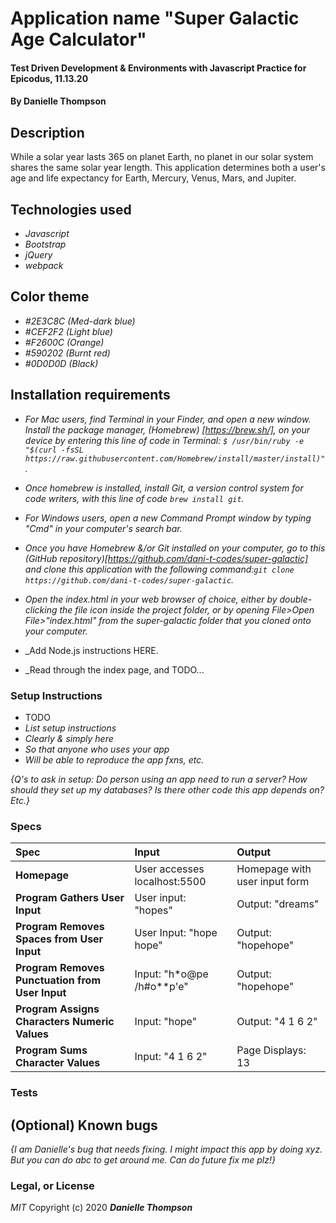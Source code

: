 # Application name "Super Galactic Age Calculator"

#### Test Driven Development & Environments with Javascript Practice for Epicodus, 11.13.20

#### By Danielle Thompson

## Description
While a solar year lasts 365 on planet Earth, no planet in our solar system shares the same solar year length. This application determines both a user's age and life expectancy for Earth, Mercury, Venus, Mars, and Jupiter. 

## Technologies used
* _Javascript_
* _Bootstrap_
* _jQuery_
* _webpack_

## Color theme
* _#2E3C8C (Med-dark blue)_
* _#CEF2F2 (Light blue)_
* _#F2600C (Orange)_
* _#590202 (Burnt red)_
* _#0D0D0D (Black)_

## Installation requirements
* _For Mac users, find Terminal in your Finder, and open a new window. Install the package manager, (Homebrew) [https://brew.sh/], on your device by entering this line of code in Terminal: `$ /usr/bin/ruby -e "$(curl -fsSL https://raw.githubusercontent.com/Homebrew/install/master/install)"`._
* _Once homebrew is installed, install Git, a version control system for code writers, with this line of code `brew install git`._

* _For Windows users, open a new Command Prompt window by typing "Cmd" in your computer's search bar._
* _Once you have Homebrew &/or Git installed on your computer, go to this (GitHub repository)[https://github.com/dani-t-codes/super-galactic] and clone this application with the following command:`git clone https://github.com/dani-t-codes/super-galactic`._
* _Open the index.html in your web browser of choice, either by double-clicking the file icon inside the project folder, or by opening File>Open File>"index.html" from the super-galactic folder that you cloned onto your computer._

* _Add Node.js instructions HERE.

* _Read through the index page, and TODO...

### Setup Instructions
* TODO
* _List setup instructions_
* _Clearly & simply here_
* _So that anyone who uses your app_
* _Will be able to reproduce the app fxns, etc._

_{Q's to ask in setup: Do person using an app need to run a server? How should they set up my databases? Is there other code this app depends on? Etc.}_

### Specs
| Spec | Input | Output |
| :-------------     | :------------- | :------------- |
| **Homepage** | User accesses localhost:5500 | Homepage with user input form |
| **Program Gathers User Input** | User input: "hopes" | Output: "dreams" |
| **Program Removes Spaces from User Input**| User Input: "hope hope" | Output: "hopehope" |
| **Program Removes Punctuation from User Input**| Input: "h*o@pe  /h#o**p'e" | Output: "hopehope" |
| **Program Assigns Characters Numeric Values** | Input: "hope" | Output: "4 1 6 2" |
| **Program Sums Character Values**| Input: "4 1 6 2" | Page Displays: 13 |

### Tests

## (Optional) Known bugs

_{I am Danielle's *bug* that needs fixing. I might impact this app by doing xyz. But you can do abc to get around me. Can do future fix me plz!}_

### Legal, or License 

_MIT_ Copyright (c) 2020 **_Danielle Thompson_**